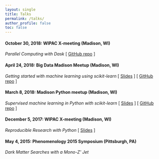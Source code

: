 ```yaml
---
layout: single
title: Talks 
permalink: /talks/
author_profile: false
toc: false
---
```


#### October 30, 2018: WIPAC X-meeting (Madison, WI)
_Parallel Computing with Dask_
[ [GitHub repo](https://github.com/jrbourbeau/xmeeting-dask) ]


#### April 24, 2018: Big Data Madison Meetup (Madison, WI)
_Getting started with machine learning using scikit-learn_
[ [Slides](https://jrbourbeau.github.io/big-data-madison-ml-sklearn/) ] [ [GitHub repo](https://github.com/jrbourbeau/big-data-madison-ml-sklearn) ]


#### March 8, 2018: Madison Python meetup (Madison, WI)
_Supervised machine learning in Python with scikit-learn_
[ [Slides](https://jrbourbeau.github.io/madpy-ml-sklearn-2018/) ] [ [GitHub repo](https://github.com/jrbourbeau/madpy-ml-sklearn-2018) ]


#### December 5, 2017: WIPAC X-meeting (Madison, WI)
_Reproducible Research with Python_
[ [Slides](https://github.com/jrbourbeau/xmeeting-reproducible-research/blob/master/slides.pdf) ]


#### May 4, 2015: Phenomenology 2015 Symposium (Pittsburgh, PA)
_Dark Matter Searches with a Mono-Z' Jet_